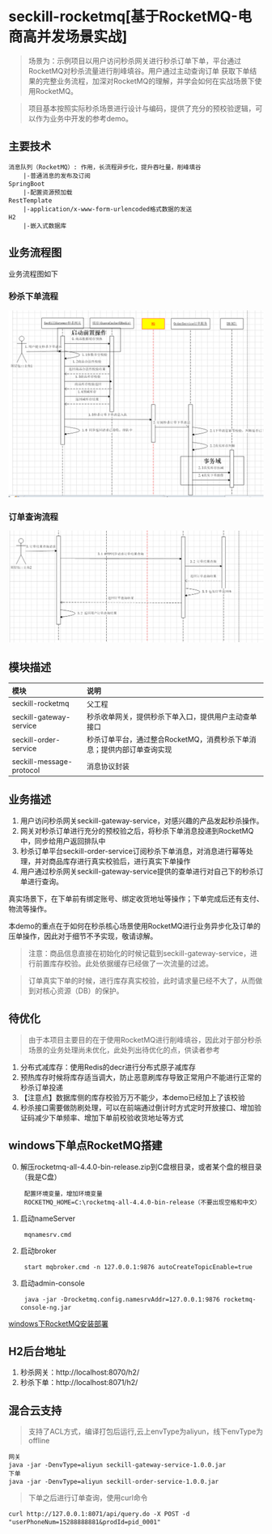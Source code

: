 # seckill-rocketmq[基于RocketMQ-电商高并发场景实战]

> 场景为：示例项目以用户访问秒杀网关进行秒杀订单下单，平台通过RocketMQ对秒杀流量进行削峰填谷。用户通过主动查询订单
获取下单结果的完整业务流程，加深对RocketMQ的理解，并学会如何在实战场景下使用RocketMQ。

> 项目基本按照实际秒杀场景进行设计与编码，提供了充分的预校验逻辑，可以作为业务中开发的参考demo。

## 主要技术

    消息队列（RocketMQ）: 作用，长流程异步化，提升吞吐量，削峰填谷
        |-普通消息的发布及订阅
    SpringBoot
        |-配置资源预加载
    RestTemplate
        |-application/x-www-form-urlencoded格式数据的发送
    H2
        |-嵌入式数据库

## 业务流程图

业务流程图如下

### 秒杀下单流程

![秒杀下单](pic/seckill.png)

### 订单查询流程

![订单查询](pic/orderquery.png)

## 模块描述

| 模块 | 说明 |
|  :------ |  :------ |
|  seckill-rocketmq  |  父工程  |
|  seckill-gateway-service  |  秒杀收单网关，提供秒杀下单入口，提供用户主动查单接口   |
|  seckill-order-service  |  秒杀订单平台，通过整合RocketMQ，消费秒杀下单消息；提供内部订单查询实现   |
|  seckill-message-protocol  |  消息协议封装  |

## 业务描述
1. 用户访问秒杀网关seckill-gateway-service，对感兴趣的产品发起秒杀操作。
2. 网关对秒杀订单进行充分的预校验之后，将秒杀下单消息投递到RocketMQ中，同步给用户返回排队中
3. 秒杀订单平台seckill-order-service订阅秒杀下单消息，对消息进行幂等处理，并对商品库存进行真实校验后，进行真实下单操作
4. 用户通过秒杀网关seckill-gateway-service提供的查单进行对自己下的秒杀订单进行查询。

真实场景下，在下单前有绑定账号、绑定收货地址等操作；下单完成后还有支付、物流等操作。

本demo的重点在于如何在秒杀核心场景使用RocketMQ进行业务异步化及订单的压单操作，因此对于细节不予实现，敬请谅解。

> 注意：商品信息直接在初始化的时候记载到seckill-gateway-service，进行前置库存校验。此处依据缓存已经做了一次流量的过滤。

> 订单真实下单的时候，进行库存真实校验，此时请求量已经不大了，从而做到对核心资源（DB）的保护。


## 待优化

> 由于本项目主要目的在于使用RocketMQ进行削峰填谷，因此对于部分秒杀场景的业务处理尚未优化，此处列出待优化的点，供读者参考

1. 分布式减库存：使用Redis的decr进行分布式原子减库存
2. 预热库存时候将库存适当调大，防止恶意刷库存导致正常用户不能进行正常的秒杀订单投递
3. 【注意点】数据库侧的库存校验万万不能少，本demo已经加上了该校验
4. 秒杀接口需要做防刷处理，可以在前端通过倒计时方式定时开放接口、增加验证码减少下单频率、增加下单前校验收货地址等方式


## windows下单点RocketMQ搭建
0. 解压rocketmq-all-4.4.0-bin-release.zip到C盘根目录，或者某个盘的根目录（我是C盘）

        配置环境变量，增加环境变量
        ROCKETMQ_HOME=C:\rocketmq-all-4.4.0-bin-release（不要出现空格和中文）

1. 启动nameServer

        mqnamesrv.cmd
2. 启动broker

        start mqbroker.cmd -n 127.0.0.1:9876 autoCreateTopicEnable=true
3. 启动admin-console

        java -jar -Drocketmq.config.namesrvAddr=127.0.0.1:9876 rocketmq-console-ng.jar

[windows下RocketMQ安装部署](https://www.jianshu.com/p/4a275e779afa)

## H2后台地址
1. 秒杀网关：http://localhost:8070/h2/
2. 秒杀下单：http://localhost:8071/h2/

## 混合云支持
> 支持了ACL方式，编译打包后运行,云上envType为aliyun，线下envType为offline

    网关
    java -jar -DenvType=aliyun seckill-gateway-service-1.0.0.jar
    下单
    java -jar -DenvType=aliyun seckill-order-service-1.0.0.jar
    
> 下单之后进行订单查询，使用curl命令

    curl http://127.0.0.1:8071/api/query.do -X POST -d  "userPhoneNum=15288888881&prodId=pid_0001"